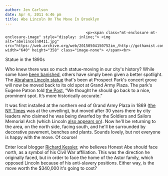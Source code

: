 ```yaml
---
author: Jen Carlson
date: Apr 4, 2011 6:46 pm
title: Abe Lincoln On The Move In Brooklyn
---
```


	
										<p><span class="mt-enclosure mt-enclosure-image" style="display: inline;"> <img alt="abelincoln0411.jpg" src="https://web.archive.org/web/20150504150752im_/http://gothamist.com/attachments/arts_jen/abelincoln0411.jpg" width="640" height="358" class="image-none"> </span><br>
<span class="photo_caption">Statue in the 1890s</span></p>

<p>Who knew there was so much statue-moving in our city&apos;s history? While some have <a href="https://web.archive.org/web/20150504150752/http://gothamist.com/tags/civicvirtue">been banished</a>, others have simply been given a better spotlight. The <a href="https://web.archive.org/web/20150504150752/http://www.nycgovparks.org/parks/prospectpark/highlights/9717">Abraham Lincoln statue</a> that&apos;s been at Prospect Park&apos;s concert grove will now be moved back to its old spot at Grand Army Plaza. The park&apos;s Eugene Patron told <a href="https://web.archive.org/web/20150504150752/http://www.nypost.com/p/news/local/brooklyn/the_great_emancipator_will_return_6COj18gDHRqQ8U3tRrgabM?CMP=OTC-rss&amp;FEEDNAME=">the Post,</a> &#x201C;We thought he should go back to a nice, prominent spot. It&#x2019;s more historically accurate.&#x201D;</p>

<p>It was first installed at the northern end of Grand Army Plaza in 1869 (<a href="https://web.archive.org/web/20150504150752/http://query.nytimes.com/gst/abstract.html?res=F40E10FA345C137B93C0AB178BD95F4D8684F9">the NY Times</a> was at the unveiling), but moved after 30 years there by city leaders who claimed he was being dwarfed by the Soldiers and Sailors Memorial Arch (which Lincoln <a href="https://web.archive.org/web/20150504150752/http://www.flickr.com/photos/wallyg/479444341">also appears on</a>). Now he&apos;ll be returning to the area, on the north side, facing south, and he&apos;ll be surrounded by decorative pavement, benches and plants. Sounds lovely, but not everyone is happy with the move. Of course!</p>

<p>Enter local blogger <a href="https://web.archive.org/web/20150504150752/http://brooklynmirador.com/">Richard Kessler</a>, who believes Honest Abe should face north, as a symbol of his Civil War affiliation. This was the direction he originally faced, but in order to face the home of the Astor family, which opposed Lincoln because of his anti-slavery positions. Either way, is the move worth the $340,000 it&apos;s going to cost?</p>					
										
									
				